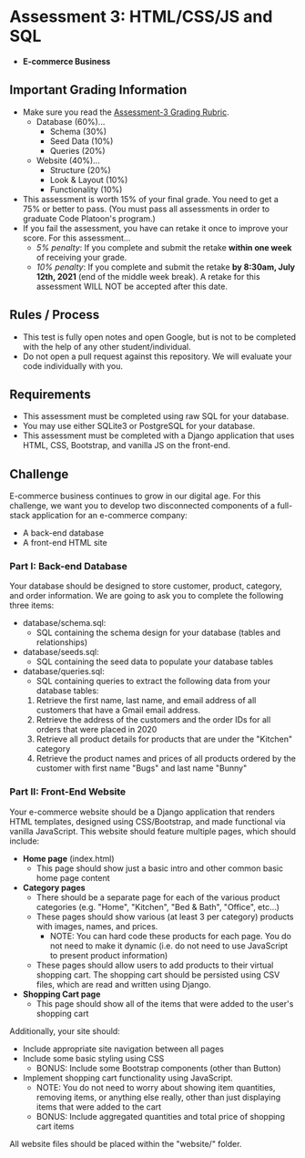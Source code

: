 # Assessment 3: HTML/CSS/JS and SQL
- **E-commerce Business**

## Important Grading Information
- Make sure you read the [Assessment-3 Grading Rubric](https://docs.google.com/spreadsheets/d/1-YjVU8Wt7qgW8yOImASqB2uYiLBu93dVJuLYjUlEIgk/edit?usp=sharing).
  - Database (60%)...
    - Schema (30%)
    - Seed Data (10%)
    - Queries (20%)
  - Website (40%)...
    - Structure (20%)
    - Look & Layout (10%)
    - Functionality (10%)
- This assessment is worth 15% of your final grade. You need to get a 75% or better to pass. (You must pass all assessments in order to graduate Code Platoon's program.)
- If you fail the assessment, you have can retake it once to improve your score. For this assessment... 
  - *5% penalty*: If you complete and submit the retake **within one week** of receiving your grade.
  - *10% penalty*: If you complete and submit the retake **by 8:30am, July 12th, 2021** (end of the middle week break). A retake for this assessment WILL NOT be accepted after this date.

## Rules / Process
- This test is fully open notes and open Google, but is not to be completed with the help of any other student/individual.
- Do not open a pull request against this repository. We will evaluate your code individually with you.

## Requirements
- This assessment must be completed using raw SQL for your database.
- You may use either SQLite3 or PostgreSQL for your database.
- This assessment must be completed with a Django application that uses HTML, CSS, Bootstrap, and vanilla JS on the front-end.

## Challenge
E-commerce business continues to grow in our digital age. For this challenge, we want you to develop two disconnected components of a full-stack application for an e-commerce company:
- A back-end database
- A front-end HTML site

### Part I: Back-end Database
Your database should be designed to store customer, product, category, and order information. We are going to ask you to complete the following three items:
- database/schema.sql:
  - SQL containing the schema design for your database (tables and relationships)
- database/seeds.sql:
  - SQL containing the seed data to populate your database tables
- database/queries.sql:
  - SQL containing queries to extract the following data from your database tables:
  1. Retrieve the first name, last name, and email address of all customers that have a Gmail email address.
  2. Retrieve the address of the customers and the order IDs for all orders that were placed in 2020
  3. Retrieve all product details for products that are under the "Kitchen" category
  4. Retrieve the product names and prices of all products ordered by the customer with first name "Bugs" and last name "Bunny"

### Part II: Front-End Website
Your e-commerce website should be a Django application that renders HTML templates, designed using CSS/Bootstrap, and made functional via vanilla JavaScript. This website should feature multiple pages, which should include:
- **Home page** (index.html)
  - This page should show just a basic intro and other common basic home page content
- **Category pages**
  - There should be a separate page for each of the various product categories (e.g. "Home", "Kitchen", "Bed & Bath", "Office", etc...)
  - These pages should show various (at least 3 per category) products with images, names, and prices. 
    - NOTE: You can hard code these products for each page. You do not need to make it dynamic (i.e. do not need to use JavaScript to present product information) 
  - These pages should allow users to add products to their virtual shopping cart. The shopping cart should be persisted using CSV files, which are read and written using Django. 
- **Shopping Cart page**
  - This page should show all of the items that were added to the user's shopping cart

Additionally, your site should:
  - Include appropriate site navigation between all pages
  - Include some basic styling using CSS
    - BONUS: Include some Bootstrap components (other than Button)
  - Implement shopping cart functionality using JavaScript.
    - NOTE: You do not need to worry about showing item quantities, removing items, or anything else really, other than just displaying items that were added to the cart
    - BONUS: Include aggregated quantities and total price of shopping cart items
  
All website files should be placed within the "website/" folder.
